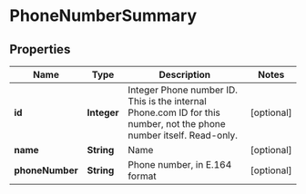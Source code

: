 
# PhoneNumberSummary

## Properties
Name | Type | Description | Notes
------------ | ------------- | ------------- | -------------
**id** | **Integer** | Integer Phone number ID. This is the internal Phone.com ID for this number, not the phone number itself. Read-only. |  [optional]
**name** | **String** | Name |  [optional]
**phoneNumber** | **String** | Phone number, in E.164 format |  [optional]



